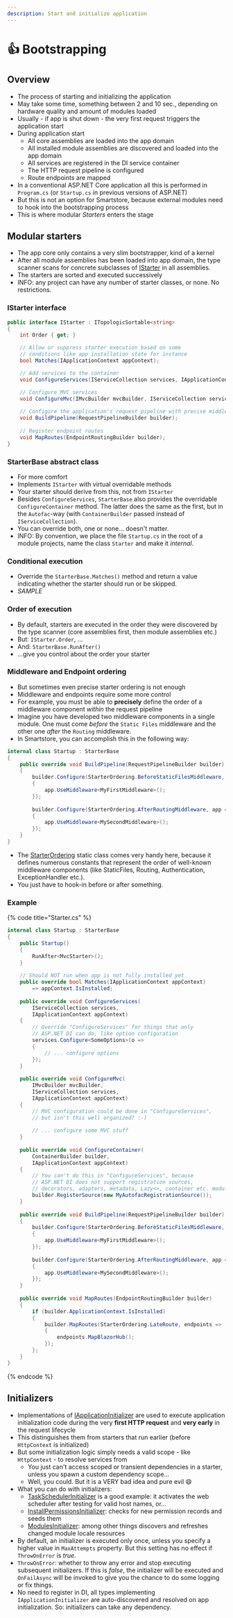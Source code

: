 ```yaml
---
description: Start and initialize application
---
```


# 👍 Bootstrapping

## Overview

* The process of starting and initializing the application
* May take some time, something between 2 and 10 sec., depending on hardware quality and amount of modules loaded
* Usually - if app is shut down - the very first request triggers the application start
* During application start
  * All core assemblies are loaded into the app domain
  * All installed module assemblies are discovered and loaded into the app domain
  * All services are registered in the DI service container
  * The HTTP request pipeline is configured
  * Route endpoints are mapped
* In a conventional ASP.NET Core application all this is performed in `Program.cs` (or `Startup.cs` in previous versions of ASP.NET)
* But this is not an option for Smartstore, because external modules need to hook into the bootstrapping process
* This is where modular _Starters_ enters the stage

## Modular starters

* The app core only contains a very slim bootstrapper, kind of a kernel
* After all module assemblies has been loaded into app domain, the type scanner scans for concrete subclasses of [IStarter](https://github.com/smartstore/Smartstore/blob/main/src/Smartstore/Engine/Builders/IStarter.cs) in all assemblies.
* The starters are sorted and executed successively
* INFO: any project can have any number of starter classes, or none. No restrictions.

### IStarter interface

```csharp
public interface IStarter : ITopologicSortable<string>
{
    int Order { get; }

    // Allow or suppress starter execution based on some 
    // conditions like app installation state for instance
    bool Matches(IApplicationContext appContext);

    // Add services to the container
    void ConfigureServices(IServiceCollection services, IApplicationContext appContext);

    // Configure MVC services
    void ConfigureMvc(IMvcBuilder mvcBuilder, IServiceCollection services, IApplicationContext appContext);
    
    // Configure the application's request pipeline with precise middleware ordering.
    void BuildPipeline(RequestPipelineBuilder builder);
    
    // Register endpoint routes
    void MapRoutes(EndpointRoutingBuilder builder);
}
```

### StarterBase abstract class

* For more comfort
* Implements `IStarter` with virtual overridable methods
* Your starter should derive from this, not from `IStarter`
* Besides `ConfigureServices`, `StarterBase` also provides the overridable `ConfigureContainer` method. The latter does the same as the first, but in the `Autofac`-way (with `ContainerBuilder` passed instead of `IServiceCollection`).
* You can override both, one or none... doesn't matter.
* INFO: By convention, we place the file `Startup.cs` in the root of a module projects, name the class `Starter` and make it _internal_.

### Conditional execution

* Override the `StarterBase.Matches()` method and return a value indicating whether the starter should run or be skipped.
* _SAMPLE_

### Order of execution

* By default, starters are executed in the order they were discovered by the type scanner  (core assemblies first, then module assemblies etc.)
* But: `IStarter.Order`, ...
* And: `StarterBase.RunAfter()`
* ...give you control about the order your starter

### Middleware and Endpoint ordering

* But sometimes even precise starter ordering is not enough
* Middleware and endpoints require some more control
* For example, you must be able to **precisely** define the order of a middleware component _within_ the request pipeline
* Imagine you have developed two middleware components in a single module. One must come _before_ the `Static Files` middleware and the other one _after_ the `Routing` middleware.
* In Smartstore, you can accomplish this in the following way:

```csharp
internal class Startup : StarterBase
{
    public override void BuildPipeline(RequestPipelineBuilder builder)
    {
        builder.Configure(StarterOrdering.BeforeStaticFilesMiddleware, app =>
        {
            app.UseMiddleware<MyFirstMiddleware>();
        });
    
        builder.Configure(StarterOrdering.AfterRoutingMiddleware, app =>
        {
            app.UseMiddleware<MySecondMiddleware>();
        });
    }
}
```

* The [StarterOrdering](https://github.com/smartstore/Smartstore/blob/main/src/Smartstore/Engine/Builders/StarterOrdering.cs) static class comes very handy here, because it defines numerous constants that represent the order of well-known middleware components (like StaticFiles, Routing, Authentication, ExceptionHandler etc.).&#x20;
* You just have to hook-in before or after something.

### Example

{% code title="Starter.cs" %}
```csharp
internal class Startup : StarterBase
{
    public Startup() 
    {
        RunAfter<MvcStarter>();
    }
    
    // Should NOT run when app is not fully installed yet
    public override bool Matches(IApplicationContext appContext)
        => appContext.IsInstalled;
    
    public override void ConfigureServices(
        IServiceCollection services, 
        IApplicationContext appContext)
    {
        // Override "ConfigureServices" for things that only
        // ASP.NET DI can do, like option configuration
        services.Configure<SomeOptions>(o => 
        {
            // ... configure options
        });
    }
    
    public override void ConfigureMvc(
        IMvcBuilder mvcBuilder, 
        IServiceCollection services, 
        IApplicationContext appContext)
    {
        // MVC configuration could be done in "ConfigureServices",
        // but isn't this well organized? :-)
        
        // ... configure some MVC stuff
    }
    
    public override void ConfigureContainer(
        ContainerBuilder builder, 
        IApplicationContext appContext)
    {
        // You can't do this in "ConfigureServices", because
        // ASP.NET DI does not support registration sources,
        // decorators, adapters, metadata, Lazy<>, container etc. modules etc.
        builder.RegisterSource(new MyAutofacRegistrationSource());
    }
    
    public override void BuildPipeline(RequestPipelineBuilder builder)
    {
        builder.Configure(StarterOrdering.BeforeStaticFilesMiddleware, app =>
        {
            app.UseMiddleware<MyFirstMiddleware>();
        });
    
        builder.Configure(StarterOrdering.AfterRoutingMiddleware, app =>
        {
            app.UseMiddleware<MySecondMiddleware>();
        });
    }
    
    public override void MapRoutes(EndpointRoutingBuilder builder)
    {
        if (builder.ApplicationContext.IsInstalled)
        {
            builder.MapRoutes(StarterOrdering.LateRoute, endpoints =>
            {
                endpoints.MapBlazorHub();
            });
        };
    }
}
```
{% endcode %}

## Initializers

* Implementations of [IApplicationInitializer](https://github.com/smartstore/Smartstore/blob/main/src/Smartstore/Engine/Initialization/IApplicationInitializer.cs) are used to execute application initialization code during the very **first HTTP request** and **very early** in the request lifecycle
* This distinguishes them from starters that run earlier (before `HttpContext` is initialized)
* But some initialization logic simply needs a valid scope - like `HttpContext` - to resolve services from
  * You just can't access scoped or transient dependencies in a starter, unless you spawn a custom dependency scope...
  * Well, you could. But it is a VERY bad idea and pure evil :smile:
* What you can do with initializers:
  * [TaskSchedulerInitializer](https://github.com/smartstore/Smartstore/blob/main/src/Smartstore.Core/Platform/Scheduling/Bootstrapping/TaskSchedulerInitializer.cs) is a good example: it activates the web scheduler after testing for valid host names, or...
  * [InstallPermissionsInitializer](https://github.com/smartstore/Smartstore/blob/main/src/Smartstore.Core/Platform/Security/Bootstrapping/InstallPermissionsInitializer.cs): checks for new permission records and seeds them
  * [ModulesInitializer](https://github.com/smartstore/Smartstore/blob/main/src/Smartstore.Core/Platform/Modularity/ModulesInitializer.cs): among other things discovers and refreshes changed module locale resources
* By default, an initializer is executed only once, unless you specify a higher value in `MaxAttempts` property. But this setting has no effect if `ThrowOnError` is _true._
* `ThrowOnError`: whether to throw any error and stop executing subsequent initializers. If this is _false_, the initializer will be executed and `OnFailAsync` will be invoked to give you the chance to do some logging or fix things.
* No need to register in DI, all types implementing `IApplicationInitializer` are auto-discovered and resolved on app initialization. So: initializers can take any dependency.
